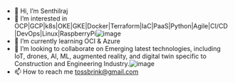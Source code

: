 - 👋 Hi, I’m Senthilraj
- 👀 I’m interested in OCP|GCP|k8s|OKE|GKE|Docker|Terraform|IaC|PaaS|Python|Agile|CI/CD|DevOps|Linux|RaspberryPi![image](https://user-images.githubusercontent.com/72566033/163724910-9d617369-4406-4a31-9651-a6cfc16e7985.png)
- 🌱 I’m currently learning OCI & Azure
- 💞️ I’m looking to collaborate on Emerging latest technologies, including IoT, drones, AI, ML, augmented reality, and digital twin specific to Construction and Engineering Industry.![image](https://user-images.githubusercontent.com/72566033/163725046-801040ce-2b31-49b0-9015-381fab3a433f.png)
- 📫 How to reach me tossbrink@gmail.com

<!---
tossbrink/tossbrink is a ✨ special ✨ repository because its `README.md` (this file) appears on your GitHub profile.
You can click the Preview link to take a look at your changes.
--->
